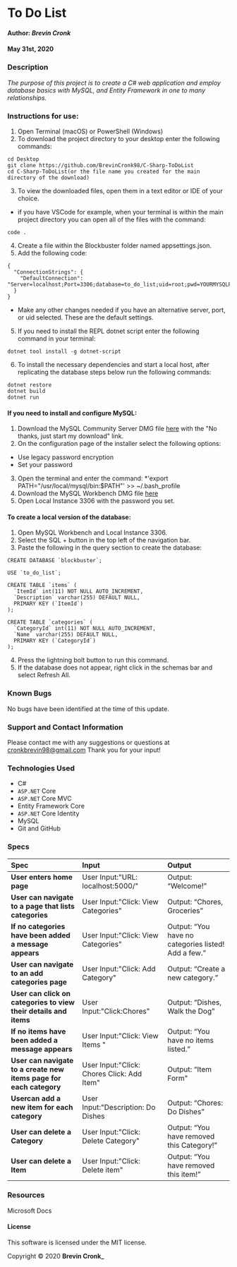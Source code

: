 # **To Do List**

#### Author: **_Brevin Cronk_**
#### May 31st, 2020



### Description

_The purpose of this project is to create a C# web application and employ database basics with MySQL, and Entity Framework in one to many relationships._

### Instructions for use:

1. Open Terminal (macOS) or PowerShell (Windows)
2. To download the project directory to your desktop enter the following commands:
```
cd Desktop
git clone https://github.com/BrevinCronk98/C-Sharp-ToDoList
cd C-Sharp-ToDoList(or the file name you created for the main directory of the download)
```
3. To view the downloaded files, open them in a text editor or IDE of your choice.
* if you have VSCode for example, when your terminal is within the main project directory you can open all of the files with the command:
```
code .
```
4. Create a file within the Blockbuster folder named appsettings.json.
5. Add the following code:
```
{
  "ConnectionStrings": {
    "DefaultConnection": "Server=localhost;Port=3306;database=to_do_list;uid=root;pwd=YOURMYSQLPASSWORDHERE;"
  }
}
```
* Make any other changes needed if you have an alternative server, port, or uid selected. These are the default settings.

5. If you need to install the REPL dotnet script enter the following command in your terminal: 
```
dotnet tool install -g dotnet-script
```
6. To install the necessary dependencies and start a local host, after replicating the database steps below run the following commands:
```
dotnet restore
dotnet build
dotnet run
```

#### If you need to install and configure MySQL:
1. Download the MySQL Community Server DMG file [here](https://dev.mysql.com/downloads/file/?id=484914) with the "No thanks, just start my download" link.
2. On the configuration page of the installer select the following options:
* Use legacy password encryption
* Set your password
3. Open the terminal and enter the command:
*'export PATH="/usr/local/mysql/bin:$PATH"' >> ~/.bash_profile
4. Download the MySQL Workbench DMG file [here](https://dev.mysql.com/downloads/file/?id=484391)
5. Open Local Instance 3306 with the password you set.

#### To create a local version of the database:
1. Open MySQL Workbench and Local Instance 3306.
2. Select the SQL + button in the top left of the navigation bar.
3. Paste the following in the query section to create the database:

```
CREATE DATABASE `blockbuster`;

USE `to_do_list`;

CREATE TABLE `items` (
  `ItemId` int(11) NOT NULL AUTO_INCREMENT,
  `Description` varchar(255) DEFAULT NULL,
  PRIMARY KEY (`ItemId`)
);

CREATE TABLE `categories` (
  `CategoryId` int(11) NOT NULL AUTO_INCREMENT,
  `Name` varchar(255) DEFAULT NULL,
  PRIMARY KEY (`CategoryId`)
);

```

4. Press the lightning bolt button to run this command.
5. If the database does not appear, right click in the schemas bar and select Refresh All.

### Known Bugs

No bugs have been identified at the time of this update.

### Support and Contact Information

Please contact me with any suggestions or questions at cronkbrevin98@gmail.com Thank you for your input!  

### Technologies Used

* C#
* `ASP.NET` Core
* `ASP.NET` Core MVC
* Entity Framework Core
* `ASP.NET` Core Identity
* MySQL
* Git and GitHub

### Specs
| Spec | Input | Output |
| :------------- | :------------- | :------------- |
| **User enters home page** | User Input:"URL: localhost:5000/" | Output: “Welcome!” |
| **User can navigate to a page that lists categories** | User Input:"Click: View Categories" | Output: “Chores, Groceries” |
| **If no categories have been added a message appears** | User Input:"Click: View Categories" | Output: “You have no categories listed! Add a few.” |
| **User can navigate to an add categories page** | User Input:"Click: Add Category" | Output: “Create a new category.” |
| **User can click on categories to view their details and items** | User Input:"Click:Chores" | Output: “Dishes, Walk the Dog” |
| **If no items have been added a message appears** | User Input:"Click: View Items " | Output: “You have no items listed.” |
| **User can navigate to a create new items page for each category** | User Input:"Click: Chores Click: Add Item" | Output: “Item Form" |
| **Usercan add a new item for each category** | User Input:"Description: Do Dishes | Output: “Chores: Do Dishes” |
| **User can delete a Category** | User Input:"Click: Delete Category" | Output: “You have removed this Category!” |
| **User can delete a Item** | User Input:"Click: Delete item" | Output: “You have removed this item!” |


<!-- &#9745; -->

### Resources
Microsoft Docs


#### License

This software is licensed under the MIT license.

Copyright © 2020 **Brevin Cronk_**
